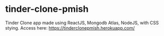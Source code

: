# tinder-clone-pmish

Tinder Clone app made using ReactJS, Mongodb Atlas, NodeJS, with CSS stying. Access here:
https://tinderclonepmish.herokuapp.com/
